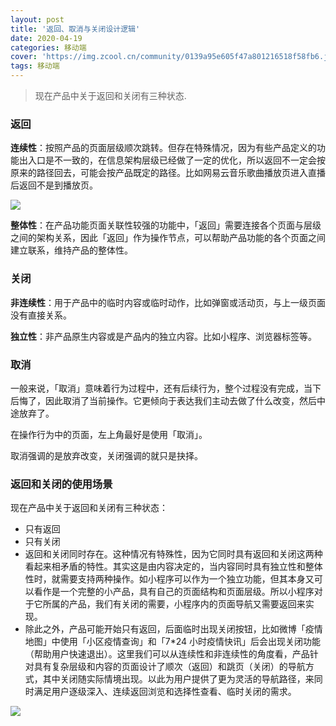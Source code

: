 ```yaml
---
layout: post
title: '返回、取消与关闭设计逻辑'
date: 2020-04-19
categories: 移动端
cover: 'https://img.zcool.cn/community/0139a95e605f47a801216518f58fb6.jpg'
tags: 移动端
---
```


> 现在产品中关于返回和关闭有三种状态.

### 返回

**连续性**：按照产品的页面层级顺次跳转。但存在特殊情况，因为有些产品定义的功能出入口是不一致的，在信息架构层级已经做了一定的优化，所以返回不一定会按原来的路径回去，可能会按产品既定的路径。比如网易云音乐歌曲播放页进入直播后返回不是到播放页。

![](https://img.zcool.cn/community/0139a95e605f47a801216518f58fb6.jpg)

**整体性**：在产品功能页面关联性较强的功能中，「返回」需要连接各个页面与层级之间的架构关系，因此「返回」作为操作节点，可以帮助产品功能的各个页面之间建立联系，维持产品的整体性。

### 关闭

**非连续性**：用于产品中的临时内容或临时动作，比如弹窗或活动页，与上一级页面没有直接关系。

**独立性**：非产品原生内容或是产品内的独立内容。比如小程序、浏览器标签等。

### 取消

一般来说，「取消」意味着行为过程中，还有后续行为，整个过程没有完成，当下后悔了，因此取消了当前操作。它更倾向于表达我们主动去做了什么改变，然后中途放弃了。

在操作行为中的页面，左上角最好是使用「取消」。

取消强调的是放弃改变，关闭强调的就只是抉择。

### 返回和关闭的使用场景

现在产品中关于返回和关闭有三种状态：

* 只有返回
* 只有关闭
* 返回和关闭同时存在。这种情况有特殊性，因为它同时具有返回和关闭这两种看起来相矛盾的特性。其实这是由内容决定的，当内容同时具有独立性和整体性时，就需要支持两种操作。如小程序可以作为一个独立功能，但其本身又可以看作是一个完整的小产品，具有自己的页面结构和页面层级。所以小程序对于它所属的产品，我们有关闭的需要，小程序内的页面导航又需要返回来实现。
* 除此之外，产品可能开始只有返回，后面临时出现关闭按钮，比如微博「疫情地图」中使用「小区疫情查询」和「7*24 小时疫情快讯」后会出现关闭功能（帮助用户快速退出）。这里我们可以从连续性和非连续性的角度看，产品针对具有复杂层级和内容的页面设计了顺次（返回）和跳页（关闭）的导航方式，其中关闭随实际情境出现。以此为用户提供了更为灵活的导航路径，来同时满足用户逐级深入、连续返回浏览和选择性查看、临时关闭的需求。


![](https://img.zcool.cn/community/01646b5e605f72a80120a8952be327.jpg)
